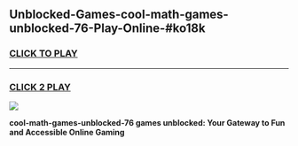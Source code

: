 
## Unblocked-Games-cool-math-games-unblocked-76-Play-Online-#ko18k
<h3>
<a href="https://premium.freeplayer.one?title=cool-math-games-unblocked-76&ref=27F">CLICK TO PLAY</a></h3>
<hr>

<h3>
<a href="https://premium.freeplayer.one?title=cool-math-games-unblocked-76&ref=27F">CLICK 2 PLAY</a>
  
</h3>

<a href="https://premium.freeplayer.one?title=cool-math-games-unblocked-76&ref=27F"><img src="https://clearcache.store/games.png"></a>


**cool-math-games-unblocked-76 games unblocked: Your Gateway to Fun and Accessible Online Gaming**

